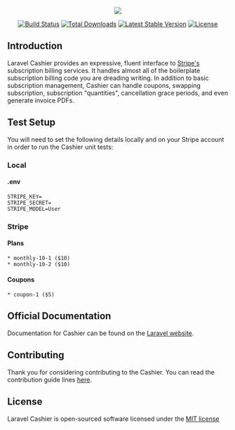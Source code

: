 <p align="center"><img src="https://laravel.com/assets/img/components/logo-cashier.svg"></p>

<p align="center">
<a href="https://travis-ci.org/laravel/cashier"><img src="https://travis-ci.org/laravel/cashier.svg" alt="Build Status"></a>
<a href="https://packagist.org/packages/laravel/cashier"><img src="https://poser.pugx.org/laravel/cashier/d/total.svg" alt="Total Downloads"></a>
<a href="https://packagist.org/packages/laravel/cashier"><img src="https://poser.pugx.org/laravel/cashier/v/stable.svg" alt="Latest Stable Version"></a>
<a href="https://packagist.org/packages/laravel/cashier"><img src="https://poser.pugx.org/laravel/cashier/license.svg" alt="License"></a>
</p>

## Introduction

Laravel Cashier provides an expressive, fluent interface to [Stripe's](https://stripe.com) subscription billing services. It handles almost all of the boilerplate subscription billing code you are dreading writing. In addition to basic subscription management, Cashier can handle coupons, swapping subscription, subscription "quantities", cancellation grace periods, and even generate invoice PDFs.

## Test Setup

You will need to set the following details locally and on your Stripe account in order to run the Cashier unit tests:

### Local

#### .env

    STRIPE_KEY=
    STRIPE_SECRET=
    STRIPE_MODEL=User

### Stripe

#### Plans

    * monthly-10-1 ($10)
    * monthly-10-2 ($10)

#### Coupons

    * coupon-1 ($5)

## Official Documentation

Documentation for Cashier can be found on the [Laravel website](http://laravel.com/docs/billing).

## Contributing

Thank you for considering contributing to the Cashier. You can read the contribution guide lines [here](contributing.md).

## License

Laravel Cashier is open-sourced software licensed under the [MIT license](http://opensource.org/licenses/MIT)
